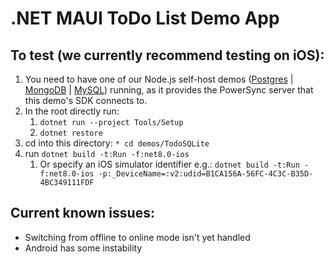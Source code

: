# .NET MAUI ToDo List Demo App

## To test (we currently recommend testing on iOS):
1. You need to have one of our Node.js self-host demos ([Postgres](https://github.com/powersync-ja/self-host-demo/tree/main/demos/nodejs) | [MongoDB](https://github.com/powersync-ja/self-host-demo/tree/main/demos/nodejs-mongodb) | [MySQL](https://github.com/powersync-ja/self-host-demo/tree/main/demos/nodejs-mysql)) running, as it provides the PowerSync server that this demo's SDK connects to.
2. In the root directly run:
   1. `dotnet run --project Tools/Setup`
   2. `dotnet restore`
3. cd into this directory: `* cd demos/TodoSQLite `
4. run `dotnet build -t:Run -f:net8.0-ios`
   1. Or specify an iOS simulator identifier e.g.: `dotnet build -t:Run -f:net8.0-ios -p:_DeviceName=:v2:udid=B1CA156A-56FC-4C3C-B35D-4BC349111FDF`

## Current known issues:
* Switching from offline to online mode isn't yet handled
* Android has some instability

